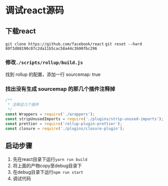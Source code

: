 # 调试react源码

## 下载react
`git clone https://github.com/facebook/react`
`git reset --hard 80f3d88190c07c2da11b5cac58a44c3b90fbc296`

### 修改`./scripts/rollup/build.js`
找到 rollup 的配置，添加一行 sourcemap: true

### 找出没有生成 sourcemap 的那几个插件注释掉
```js
/** 
 * 注释这几个插件
 */
const Wrappers = require('./wrappers');
const stripUnusedImports = require('./plugins/strip-unused-imports');
const prettier = require('rollup-plugin-prettier');
const closure = require('./plugins/closure-plugin');
```

## 启动步骤
1. 先在react目录下运行`yarn run build`
2. 将上面的产物copy至debug目录下
3. 在debug目录下运行`npm run start`
4. 调试代码